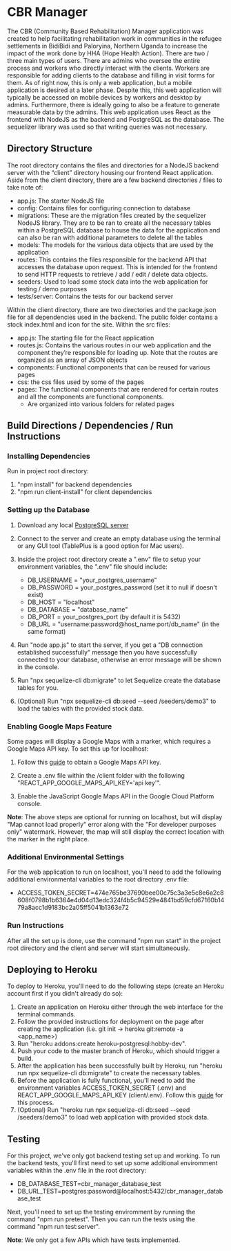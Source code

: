# CBR Manager #

The CBR (Community Based Rehabilitation) Manager application was created to help facilitating rehabilitation work in communities in the refugee settlements in BidiBidi and Paloryina, Northern Uganda to increase the impact of the work done by HHA (Hope Health Action). There are two / three main types of users. There are admins who oversee the entire process and workers who directly interact with the clients. Workers are responsible for adding clients to the database and filling in visit forms for them.  As of right now, this is only a web application, but a mobile application is desired at a later phase. Despite this, this web application will typically be accessed on mobile devices by workers and desktop by admins. Furthermore, there is ideally going to also be a feature to generate measurable data by the admins. This web application uses React as the frontend with NodeJS as the backend and PostgreSQL as the database. The sequelizer library was used so that writing queries was not necessary.

## Directory Structure ##

The root directory contains the files and directories for a NodeJS backend server with the “client” directory housing our frontend React application. Aside from the client directory, there are a few backend directories / files to take note of:

-	app.js: The starter NodeJS file 
-   config: Contains files for configuring connection to database
-	migrations: These are the migration files created by the sequelizer NodeJS library. They are to be ran to create all the necessary tables within a PostgreSQL database to house the data for the application and can also be ran with additional parameters to delete all the tables
-	models: The models for the various data objects that are used by the application
-	routes: This contains the files responsible for the backend API that accesses the database upon request. This is intended for the frontend to send HTTP requests to retrieve / add / edit / delete data objects.
-	seeders: Used to load some stock data into the web application for testing / demo purposes
-   tests/server: Contains the tests for our backend server

Within the client directory, there are two directories and the package.json file for all dependencies used in the backend. The public folder contains a stock index.html and icon for the site. Within the src files:

-	app.js: The starting file for the React application
-	routes.js: Contains the various routes in our web application and the component they’re responsible for loading up. Note that the routes are organized as an array of JSON objects
-	components: Functional components that can be reused for various pages
-	css: the css files used by some of the pages
-	pages: The functional components that are rendered for certain routes and all the components are functional components.
     - Are organized into various folders for related pages

## Build Directions / Dependencies / Run Instructions ##

### Installing Dependencies ###

Run in project root directory:
1) "npm install" for backend dependencies
2) "npm run client-install" for client dependencies

### Setting up the Database ###

1) Download any local [PostgreSQL server](https://www.postgresql.org/download/)

2) Connect to the server and create an empty database using the terminal or any GUI tool (TablePlus is a good option for Mac users).

3) Inside the project root directory create a ".env" file to setup your environment variables, the ".env" file should include:
    - DB_USERNAME = "your_postgres_username"
    - DB_PASSWORD = your_postgres_password (set it to null if doesn't exist)
    - DB_HOST = "localhost"
    - DB_DATABASE = "database_name"
    - DB_PORT = your_postgres_port (by default it is 5432)
    - DB_URL = "username:password@host_name:port/db_name" (in the same format) 

4) Run "node app.js" to start the server, if you get a "DB connection established successfully" message then you have successfully connected to your database, otherwise an error message will be shown in the console.

5) Run "npx sequelize-cli db:migrate" to let Sequelize create the database tables for you.

6) (Optional) Run "npx sequelize-cli db:seed --seed /seeders/demo3" to load the tables with the provided stock data.

### Enabling Google Maps Feature ### 

Some pages will display a Google Maps with a marker, which requires a Google Maps API key. To set this up for localhost:

1) Follow this [guide](https://developers.google.com/maps/documentation/embed/get-api-key) to obtain a Google Maps API key.

2) Create a .env file within the /client folder with the following "REACT_APP_GOOGLE_MAPS_API_KEY='api key'".

3) Enable the JavaScript Google Maps API in the Google Cloud Platform console.

**Note**: The above steps are optional for running on localhost, but will display "Map cannot load properly" error along with the "For developer purposes only" watermark. However, the map will still display the correct location with the marker in the right place.

### Additional Environmental Settings ###

For the web application to run on localhost, you'll need to add the following additional environmental variables to the root directory .env file:
- ACCESS_TOKEN_SECRET=474e765be37690bee00c75c3a3e5c8e6a2c8608f0798b1b6364e4d04d13edc324f4b5c94529e4841bd59cfd67160b1479a8acc1d9183bc2a05ff5041b1363e72

### Run Instructions ###

After all the set up is done, use the command "npm run start" in the project root directory and the client and server will start simultaneously.

## Deploying to Heroku ##

To deploy to Heroku, you'll need to do the following steps (create an Heroku account first if you didn't already do so):

1. Create an application on Heroku either through the web interface for the terminal commands.
2. Follow the provided instructions for deployment on the page after creating the application (i.e. git init -> heroku git:remote -a <app_name>)
3. Run "heroku addons:create heroku-postgresql:hobby-dev".
4. Push your code to the master branch of Heroku, which should trigger a build.
5. After the application has been successfully built by Heroku, run "heroku run npx sequelize-cli db:migrate" to create the necessary tables.
6. Before the application is fully functional, you'll need to add the environment variables ACCESS_TOKEN_SECRET (.env) and REACT_APP_GOOGLE_MAPS_API_KEY (client/.env). Follow this [guide](https://devcenter.heroku.com/articles/config-vars) for this process.
7. (Optional) Run "heroku run npx sequelize-cli db:seed --seed /seeders/demo3" to load web application with provided stock data.

## Testing ##

For this project, we've only got backend testing set up and working. To run the backend tests, you'll first need to set up some additional enviromment variables within the .env file in the root directory:
- DB_DATABASE_TEST=cbr_manager_database_test
- DB_URL_TEST=postgres:password@localhost:5432/cbr_manager_database_test

Next, you'll need to set up the testing enviromment by running the command "npm run pretest". Then you can run the tests using the command "npm run test:server".

**Note**: We only got a few APIs which have tests implemented.

